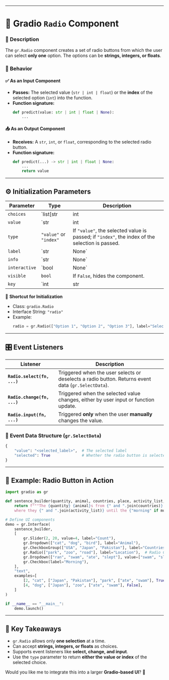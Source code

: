 

---

# 📌 **Gradio `Radio` Component**

### 📝 **Description**
The `gr.Radio` component creates a set of radio buttons from which the user can select **only one** option. The options can be **strings, integers, or floats**.

### 🔄 **Behavior**
#### ✅ **As an Input Component**
- **Passes:** The selected value (`str | int | float`) or the **index** of the selected option (`int`) into the function.
- **Function signature:**
  ```python
  def predict(value: str | int | float | None):
      ...
  ```
#### 📤 **As an Output Component**
- **Receives:** A `str`, `int`, or `float`, corresponding to the selected radio button.
- **Function signature:**
  ```python
  def predict(...) -> str | int | float | None:
      ...
      return value
  ```

---

## ⚙️ **Initialization Parameters**
| Parameter        | Type | Description |
|-----------------|------|-------------|
| `choices` | `list[str | int | float | tuple[str, str | int | float]]` | Options for the radio buttons. Each option can be a string, integer, float, or a tuple where the first item is the label. |
| `value` | `str | int | float | Callable | None` | Default selected value. |
| `type` | `"value"` or `"index"` | If `"value"`, the selected value is passed; if `"index"`, the index of the selection is passed. |
| `label` | `str | None` | Label for the radio group. |
| `info` | `str | None` | Additional description for the radio group. |
| `interactive` | `bool | None` | If `True`, allows user input. |
| `visible` | `bool` | If `False`, hides the component. |
| `key` | `int | str | None` | Unique key for component state. |

📌 **Shortcut for Initialization**  
- Class: `gradio.Radio`
- Interface String: `"radio"`
- Example:
  ```python
  radio = gr.Radio(["Option 1", "Option 2", "Option 3"], label="Select an option")
  ```

---

## 🎛 **Event Listeners**
| Listener | Description |
|----------|-------------|
| **`Radio.select(fn, ...)`** | Triggered when the user selects or deselects a radio button. Returns event data (`gr.SelectData`). |
| **`Radio.change(fn, ...)`** | Triggered when the selected value changes, either by user input or function update. |
| **`Radio.input(fn, ...)`** | Triggered **only** when the user **manually** changes the value. |

### 🎯 **Event Data Structure (`gr.SelectData`)**
```python
{
    "value": "<selected_label>",  # The selected label
    "selected": True              # Whether the radio button is selected
}
```

---

## 🔧 **Example: Radio Button in Action**
```python
import gradio as gr

def sentence_builder(quantity, animal, countries, place, activity_list, morning):
    return f"""The {quantity} {animal}s from {" and ".join(countries)} went to the {place} 
    where they {" and ".join(activity_list)} until the {"morning" if morning else "night"}."""

# Define UI components
demo = gr.Interface(
    sentence_builder,
    [
        gr.Slider(2, 20, value=4, label="Count"),
        gr.Dropdown(["cat", "dog", "bird"], label="Animal"),
        gr.CheckboxGroup(["USA", "Japan", "Pakistan"], label="Countries"),
        gr.Radio(["park", "zoo", "road"], label="Location"),  # Radio Component
        gr.Dropdown(["ran", "swam", "ate", "slept"], value=["swam", "slept"], multiselect=True, label="Activity"),
        gr.Checkbox(label="Morning"),
    ],
    "text",
    examples=[
        [2, "cat", ["Japan", "Pakistan"], "park", ["ate", "swam"], True],
        [4, "dog", ["Japan"], "zoo", ["ate", "swam"], False],
    ]
)

if __name__ == "__main__":
    demo.launch()
```

---

## 🚀 **Key Takeaways**
- `gr.Radio` allows only **one selection** at a time.
- Can accept **strings, integers, or floats** as choices.
- Supports event listeners like **select, change, and input**.
- Use the `type` parameter to return **either the value or index** of the selected choice.

Would you like me to integrate this into a larger **Gradio-based UI**? 🚀